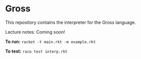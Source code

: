 # Gross

This repository contains the interpreter for the Gross language.

Lecture notes: Coming soon!

**To run:** `racket -t main.rkt -m example.rkt`

**To test:** `raco test interp.rkt`

